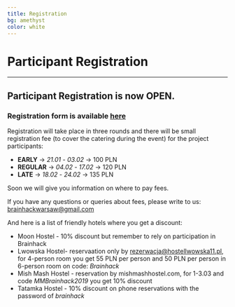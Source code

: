 ```yaml
---
title: Registration
bg: amethyst
color: white
---
```


#  Participant Registration

---

## **Participant Registration is now OPEN**.

### Registration form is available [here](https://docs.google.com/forms/d/e/1FAIpQLSddlhiyNjpdJ6s_qCEPAhR0_K2jW06Q4lktpAHW_SXzROIAXw/viewform)

Registration will take place in three rounds and there will be small registration fee (to cover the catering during the event) for the project participants:
* **EARLY** -> *21.01* - *03.02* -> 100 PLN
* **REGULAR** -> *04.02* - *17.02* -> 120 PLN
* **LATE** -> *18.02* - *24.02* -> 135 PLN

Soon we will give you information on where to pay fees.

If you have any questions or queries about fees, please write to us: [brainhackwarsaw@gmail.com](mailto:brainhackwarsaw@gmail.com)

And here is a list of friendly hotels where you get a discount:
* Moon Hostel - 10% discount but remember to rely on participation in Brainhack
* Lwowska Hostel- reservaation only by rezerwacja@hostellwowska11.pl, for 4-person room you get 55 PLN per person and 50 PLN per person in 6-person room on code: *Brainhack*
* Mish Mash Hostel - reservation by mishmashhostel.com, for 1-3.03 and code *MMBrainhack2019* you get 10% discount
* Tatamka Hostel - 10% discount on phone reservations with the password of *brainhack*


<!--
* Soundgarden Hotel -
-->


<!--
Please send the project proposals before 1st September  2017 to the mailing address: [brainhackwarsaw@gmail.com](mailto:brainhackwarsaw@gmail.com)
-->
<!--
Registration for project participants will start in September and it will last until 1st November 2017 .

During registration, there will be small  registration fee for the project participants (to cover the catering during the event, not more than 20€)
-->

